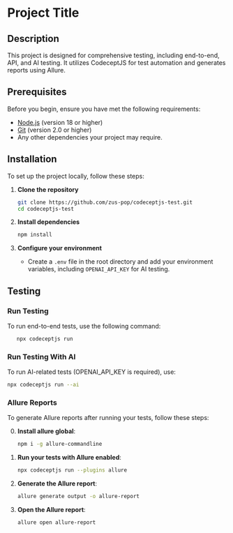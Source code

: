 # Project Title

## Description

This project is designed for comprehensive testing, including end-to-end, API, and AI testing. It utilizes CodeceptJS for test automation and generates reports using Allure.

## Prerequisites

Before you begin, ensure you have met the following requirements:

-   [Node.js](https://nodejs.org/) (version 18 or higher)
-   [Git](https://git-scm.com/) (version 2.0 or higher)
-   Any other dependencies your project may require.

## Installation

To set up the project locally, follow these steps:

1. **Clone the repository**

    ```bash
    git clone https://github.com/zus-pop/codeceptjs-test.git
    cd codeceptjs-test
    ```

2. **Install dependencies**

    ```bash
    npm install
    ```

3. **Configure your environment**
    - Create a `.env` file in the root directory and add your environment variables, including `OPENAI_API_KEY` for AI testing.

## Testing

### Run Testing

To run end-to-end tests, use the following command:

```bash
   npx codeceptjs run
```

### Run Testing With AI

To run AI-related tests (OPENAI_API_KEY is required), use:

```bash
npx codeceptjs run --ai
```

### Allure Reports

To generate Allure reports after running your tests, follow these steps:

0. **Install allure global**:

    ```bash
    npm i -g allure-commandline
    ```

1. **Run your tests with Allure enabled**:

    ```bash
    npx codeceptjs run --plugins allure
    ```

2. **Generate the Allure report**:

    ```bash
    allure generate output -o allure-report
    ```

3. **Open the Allure report**:
    ```bash
    allure open allure-report
    ```
